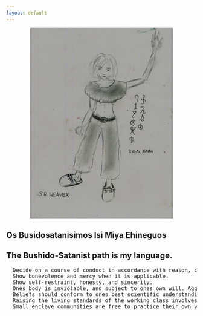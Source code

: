 ```yaml
---
layout: default
---
```

<center><img src="https://github.com/LWFlouisa/BushidoSatanism/blob/main/images/92617794-70e0d94ff72aae512738143b35769e1c_p0_master1200.jpg?raw=true" width="75%"></center>

<h2>Os Busidosatanisimos Isi Miya Ehineguos</h2>
<h2>The Bushido-Satanist path is my language.</h2>
<pre>
  Decide on a course of conduct in accordance with reason, compassion, and empathy.
  Show bonevolence and mercy when it is applicable.
  Show self-restraint, honesty, and sincerity.
  Ones body is inviolable, and subject to ones own will. Aggression Is Inherently Illegitimate.
  Beliefs should conform to ones best scientific understanding.
  Raising the living standards of the working class involves the non-aggression principle.
  Small enclave communities are free to practice their own variation of Enclavism.
<pre>
